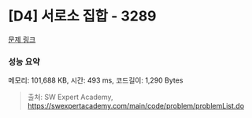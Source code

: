 # [D4] 서로소 집합 - 3289 

[문제 링크](https://swexpertacademy.com/main/code/problem/problemDetail.do?contestProbId=AWBJKA6qr2oDFAWr) 

### 성능 요약

메모리: 101,688 KB, 시간: 493 ms, 코드길이: 1,290 Bytes



> 출처: SW Expert Academy, https://swexpertacademy.com/main/code/problem/problemList.do